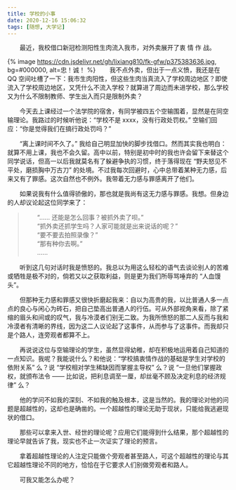 ```yaml
---
title: 学校的小事
date: 2020-12-16 15:06:32
tags: [随想, 大学记]
---
```


　　最近，我校借口新冠检测阳性生肉流入我市，对外卖展开了衷 情 作 战。

<!--more-->

{% image https://cdn.jsdelivr.net/gh/lixiang810/fk-gfw/p375383636.jpg, bg=#000000, alt=忠！诚！ %}
　　我不点外卖，但出于一点义愤，我还是在 QQ 空间吐槽了一下：我市生肉阳性，但这些生肉当真流入了学校周边地区？即使流入了学校周边地区，又凭什么不流入学校？就算进了周边而未进学校，那么学校又为什么不限制教师、学生出入而只是限制外卖？

　　今天去上课经过一个法学院的宿舍，有同学被四五个空输围着，显然是在同空输理论。我路过的时候听他说：“学校不是 xxxx，没有行政处罚权。” 空输们回应：“你是觉得我们在搞行政处罚吗？”

　　“离上课时间不久了。” 我给自己明显加快的脚步找借口。然而其实我也明白：就算不用上课，我也不会久留。高中以前，特别是初中时的我也许会留下来替这个同学说话，但高一以后我就莫名有了躲避争执的习惯，终于落得现在 “野夫怒见不平处，磨损胸中万古刀” 的处境。不过我每次回避时，心中总带着某种无力感，后来又有了罪感。这次自然也不例外。我带着无力感与罪感离开了他们。

　　如果说我有什么值得骄傲的，那也就是我尚有这无力感与罪感。我想。但身边的人却议论起这位同学来了：

 >　　“…… 还能是怎么回事？被抓外卖了呗。”  
　　“抓外卖还抓学生吗？人家可能就是出来说话的呢？”  
　　“要不要去拍照录像？”  
　　“那有种你去啊。”  
　　……

　　听到这几句对话时我是愤怒的。我总以为用这么轻松的语气去谈论别人的苦难或牺牲是极不对的，倘若又以之获取利益，则是更为我们所辱骂唾弃的 “人血馒头”。

　　但那种无力感和罪感又很快折磨起我来：自以为高贵的我，以比普通人多一点点的良心与闲心为砖石，把自己垫高出普通人的行伍。可从外部视角来看，除了紧缩的眉头和间或的叹气，我与冷漠者们别无二致。为我所愤怒的那二人反而与我和冷漠者有清晰的界线，因为这二人议论起了这事件，从而参与了这事件。而我却只是个路人，连旁观者都算不上。

　　再说说这位与空输理论的学生，虽然显得幼稚，却在积极地运用着自己知道的一点知识。我呢？我能说什么？和他说：“学校搞衷情作战的基础是学生对学校的依附关系” 么？说 “学校相对学生稀缺因而掌握主导权” 么？说 “一旦他们掌握政权，就颁布法令 —— 比如说，把利息调至一厘，却丝毫不顾及决定利息的经济规律” 么？

　　他的学问不如我的深刻、不如我的触及根本，这是当然的。我的理论对他的问题是超越性的，这却也是确凿的。一个超越性的理论无助于现状，只能给我逃避现状的借口。

　　那些可以拿来入世、经世的理论呢？应用它们能得到什么结果，那个超越性的理论早就告诉了我，现实也不止一次证实了理论的预言。

　　拿着超越性理论的人注定只能做个旁观者甚至路人，可这个超越性的理论与其它超越性理论不同的地方，恰恰在于它要求人们别做旁观者和路人。

　　可我又能怎么办呢？
